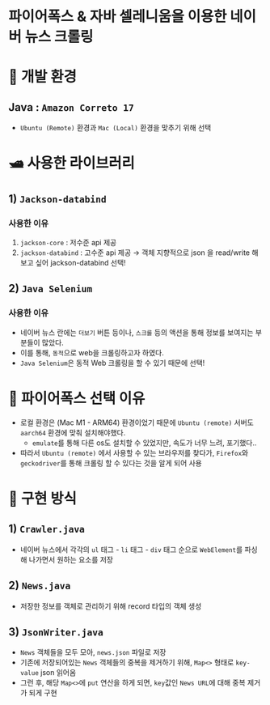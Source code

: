 파이어폭스 & 자바 셀레니움을 이용한 네이버 뉴스 크롤링
===

# 🚤 개발 환경
## Java : `Amazon Correto 17`
- `Ubuntu (Remote)` 환경과 `Mac (Local)` 환경을 맞추기 위해 선택

# 🛥 사용한 라이브러리
## 1) `Jackson-databind`
### 사용한 이유
1) `jackson-core` : 저수준 api 제공
2) `jackson-databind` : 고수준 api 제공
→ 객체 지향적으로 json 을 read/write 해보고 싶어 jackson-databind 선택!
## 2) `Java Selenium`
### 사용한 이유
- 네이버 뉴스 란에는 `더보기` 버튼 등이나, `스크롤` 등의 액션을 통해 정보를 보여지는 부분들이 많았다.
- 이를 통해, `동적`으로 web을 크롤링하고자 하였다.
- `Java Selenium`은 동적 Web 크롤링을 할 수 있기 때문에 선택!

# 🚢 파이어폭스 선택 이유
- 로컬 환경은 (Mac M1 - ARM64) 환경이었기 때문에 `Ubuntu (remote)` 서버도 `aarch64` 환경에 맞춰 설치해야했다.
  - `emulate`를 통해 다른 os도 설치할 수 있었지만, 속도가 너무 느려, 포기했다..
- 따라서 `Ubuntu (remote)` 에서 사용할 수 있는 브라우저를 찾다가, `Firefox`와 `geckodriver`를 통해 크롤링 할 수 있다는 것을 알게 되어 사용

# 🌌 구현 방식

## 1) `Crawler.java`
- 네이버 뉴스에서 각각의 `ul` 태그 - `li` 태그 - `div` 태그 순으로 `WebElement`를 파싱해 나가면서 원하는 요소를 저장
## 2) `News.java`
- 저장한 정보를 객체로 관리하기 위해 record 타입의 객체 생성
## 3) `JsonWriter.java`
- `News` 객체들을 모두 모아, `news.json` 파일로 저장
- 기존에 저장되어있는 `News` 객체들의 중복을 제거하기 위해, `Map<>` 형태로 `key-value` json 읽어옴
- 그런 후, 해당 `Map<>`에 `put` 연산을 하게 되면, `key`값인 `News URL`에 대해 중복 제거가 되게 구현
